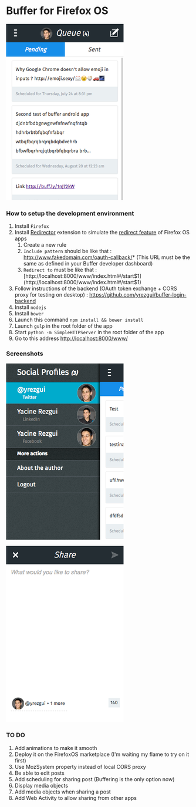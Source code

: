 # Buffer for Firefox OS

![screenshot1](screenshot1.png)

### How to setup the development environment

1. Install ```Firefox```
2. Install [Redirector](https://addons.mozilla.org/en-US/firefox/addon/redirector/) extension to simulate the [redirect feature](https://developer.mozilla.org/en-US/Apps/Build/Manifest#redirects) of Firefox OS apps
	1. Create a new rule
	2. ```Include pattern``` should be like that : http://www.fakedomain.com/oauth-callback/* (This URL must be the same as defined in your Buffer developer dashboard)
	3. ```Redirect to``` must be like that : [http://localhost:8000/www/index.html#/start$1](http://localhost:8000/www/index.html#/start$1)
3. Follow instructions of the backend (OAuth token exchange + CORS proxy for testing on desktop) : https://github.com/yrezgui/buffer-login-backend
5. Install ```nodejs```
6. Install ```bower```
7. Launch this command ```npm install && bower install```
8. Launch ```gulp``` in the root folder of the app
9. Start ```python -m SimpleHTTPServer``` in the root folder of the app
10. Go to this address [http://localhost:8000/www/](http://localhost:8000/www/)


### Screenshots

![screenshot2](screenshot2.png)

![screenshot3](screenshot3.png)


### TO DO

1. Add animations to make it smooth
2. Deploy it on the FirefoxOS marketplace (I'm waiting my flame to try on it first)
3. Use MozSystem property instead of local CORS proxy
4. Be able to edit posts
5. Add scheduling for sharing post (Buffering is the only option now)
6. Display media objects
7. Add media objects when sharing a post
8. Add Web Activity to allow sharing from other apps
